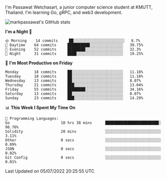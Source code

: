
I'm Passawat Wetchasart, a junior computer science student at KMUTT, Thailand. I'm learning Go, gRPC, and web3 development.


![markpassawat's GitHub stats](https://github-readme-stats.vercel.app/api?username=markpassawat&show_icons=true&theme=radical)

<!--START_SECTION:waka-->
**I'm a Night 🦉** 

```text
🌞 Morning    14 commits     ██░░░░░░░░░░░░░░░░░░░░░░░   8.7% 
🌆 Daytime    64 commits     ██████████░░░░░░░░░░░░░░░   39.75% 
🌃 Evening    52 commits     ████████░░░░░░░░░░░░░░░░░   32.3% 
🌙 Night      31 commits     ████░░░░░░░░░░░░░░░░░░░░░   19.25%

```
📅 **I'm Most Productive on Friday** 

```text
Monday       18 commits     ██░░░░░░░░░░░░░░░░░░░░░░░   11.18% 
Tuesday      18 commits     ██░░░░░░░░░░░░░░░░░░░░░░░   11.18% 
Wednesday    13 commits     ██░░░░░░░░░░░░░░░░░░░░░░░   8.07% 
Thursday     21 commits     ███░░░░░░░░░░░░░░░░░░░░░░   13.04% 
Friday       55 commits     ████████░░░░░░░░░░░░░░░░░   34.16% 
Saturday     13 commits     ██░░░░░░░░░░░░░░░░░░░░░░░   8.07% 
Sunday       23 commits     ███░░░░░░░░░░░░░░░░░░░░░░   14.29%

```


📊 **This Week I Spent My Time On** 

```text
💬 Programming Languages: 
Go                       10 hrs 38 mins      ████████████████████████░   96.76% 
Solidity                 20 mins             ░░░░░░░░░░░░░░░░░░░░░░░░░   3.11% 
Other                    0 secs              ░░░░░░░░░░░░░░░░░░░░░░░░░   0.09% 
JSON                     0 secs              ░░░░░░░░░░░░░░░░░░░░░░░░░   0.02% 
Git Config               0 secs              ░░░░░░░░░░░░░░░░░░░░░░░░░   0.01%

```


 Last Updated on 05/07/2022 20:25:55 UTC
<!--END_SECTION:waka-->

<!--
**markpassawat/markpassawat** is a ✨ _special_ ✨ repository because its `README.md` (this file) appears on your GitHub profile.

Here are some ideas to get you started:

- 🔭 I’m currently working on ...
- 🌱 I’m currently learning ...
- 👯 I’m looking to collaborate on ...
- 🤔 I’m looking for help with ...
- 💬 Ask me about ...
- 📫 How to reach me: ...
- 😄 Pronouns: He/Him
- ⚡ Fun fact: ...
-->
